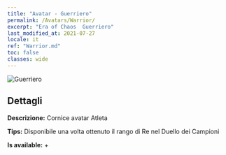 ```yaml
---
title: "Avatar - Guerriero"
permalink: /Avatars/Warrior/
excerpt: "Era of Chaos  Guerriero"
last_modified_at: 2021-07-27
locale: it
ref: "Warrior.md"
toc: false
classes: wide
---
```

 ![Guerriero](/images/a/avatarFrame_1.png)

## Dettagli

 **Descrizione:** Cornice avatar Atleta 

 **Tips:** Disponibile una volta ottenuto il rango di Re nel Duello dei Campioni 

 **Is available:**  + 

